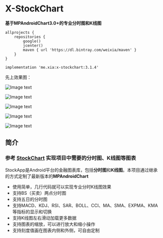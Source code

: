 # X-StockChart

**基于MPAndroidChart3.0+的专业分时图和K线图**
```
allprojects {
    repositories {
        google()
        jcenter()
        maven { url 'https://dl.bintray.com/weixia/maven' }
    }
}

implementation 'me.xia:x-stockchart:3.1.4'
```

先上效果图：

![Image text](screenshot/time_1.png)

![Image text](screenshot/time_2.png)

![Image text](screenshot/k_1.png)

![Image text](screenshot/k_2.png)

![Image text](screenshot/k_3.png)

## 简介

### 参考 [StockChart](https://github.com/WallaceXiao/StockChart-MPAndroidChart) 实现项目中需要的分时图、K线图等图表

StockApp是Android平台的金融图表库，包括**分时图**和**K线图**。本项目通过继承的方式定制了最新版本的**MPAndroidChart**

- 使用简单，几行代码就可以实现专业分时K线图效果
- 支持BS（买卖）两点分时图
- 支持五日的分时图
- 支持MACD、KDJ、RSI、SAR、BOLL、CCI、MA、SMA、EXPMA、KMA等指标的显示和切换
- 支持K线图左右滑动加载更多数据
- 支持图表的缩放，可以进行放大和缩小操作
- 支持刻度值画在图表内侧和外侧，可自由定制
<!--- 分时图增加最近一点的数值闪动显示并在右侧画出最新价数值-->
